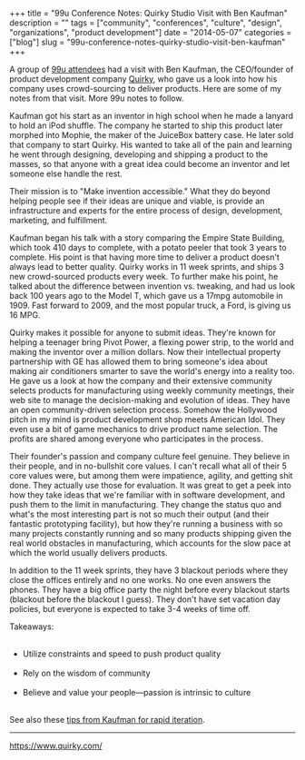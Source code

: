 +++
title = "99u Conference Notes: Quirky Studio Visit with Ben Kaufman"
description = ""
tags = ["community", "conferences", "culture", "design", "organizations", "product development"]
date = "2014-05-07"
categories = ["blog"]
slug = "99u-conference-notes-quirky-studio-visit-ben-kaufman"
+++



<p>A group of <a href="http://conference.99u.com/">99u attendees</a> had a visit with Ben Kaufman, the CEO/founder of product development company <a href="https://www.quirky.com/">Quirky</a>, who gave us a look into how his company uses crowd-sourcing to deliver products. Here are some of my notes from that visit. More 99u notes to follow.</p>

<p>Kaufman got his start as an inventor in high school when he made a lanyard to hold an iPod shuffle. The company he started to ship this product later morphed into Mophie, the maker of the JuiceBox battery case. He later sold that company to start Quirky. His wanted to take all of the pain and learning he went through designing, developing and shipping a product to the masses, so that anyone with a great idea could become an inventor and let someone else handle the rest.</p>

<p>Their mission is to &quot;Make invention accessible.&quot; What they do beyond helping people see if their ideas are unique and viable, is provide an infrastructure and experts for the entire process of design, development, marketing, and fulfillment.</p>

<p>Kaufman began his talk with a story comparing the Empire State Building, which took 410 days to complete, with a potato peeler that took 3 years to complete. His point is that having more time to deliver a product doesn't always lead to better quality. Quirky works in 11 week sprints, and ships 3 new crowd-sourced products every week. To further make his point, he talked about the difference between invention vs. tweaking, and had us look back 100 years ago to the Model T, which gave us a 17mpg automobile in 1909. Fast forward to 2009, and the most popular truck, a Ford, is giving us 16 MPG.</p>

<p>Quirky makes it possible for anyone to submit ideas. They're known for helping a teenager bring Pivot Power, a flexing power strip, to the world and making the inventor over a million dollars. Now their intellectual property partnership with GE has allowed them to bring someone's idea about making air conditioners smarter to save the world's energy into a reality too. He gave us a look at how the company and their extensive community selects products for manufacturing using weekly community meetings, their web site to manage the decision-making and evolution of ideas. They have an open community-driven selection process. Somehow the Hollywood pitch in my mind is product development shop meets American Idol. They even use a bit of game mechanics to drive product name selection. The profits are shared among everyone who participates in the process.</p>

<p>Their founder's passion and company culture feel genuine. They believe in their people, and in no-bullshit core values. I can't recall what all of their 5 core values were, but among them were impatience, agility, and getting shit done. They actually use those for evaluation. It was great to get a peek into how they take ideas that we're familiar with in software development, and push them to the limit in manufacturing. They change the status quo and what's the most interesting part is not so much their output (and their fantastic prototyping facility), but how they're running a business with so many projects constantly running and so many products shipping given the real world obstacles in manufacturing, which accounts for the slow pace at which the world usually delivers products.</p>

<p>In addition to the 11 week sprints, they have 3 blackout periods where they close the offices entirely and no one works. No one even answers the phones. They have a big office party the night before every blackout starts (blackout before the blackout I guess). They don't have set vacation day policies, but everyone is expected to take 3-4 weeks of time off.</p>

<p>Takeaways:<br />
<ul><br />
<li>Utilize constraints and speed to push product quality</li><br />
<li>Rely on the wisdom of community</li><br />
<li>Believe and value your people—passion is intrinsic to culture</li><br />
</ul></p>

<p>See also these <a href="http://99u.com/articles/6450/7-tips-for-rapid-iteration-aka-the-quirky-approach">tips from Kaufman for rapid iteration</a>.</p>

<hr><div class="screens-thumbs clearfix mb1-5"><a href="/media/notebook/quirky-1.jpg" rel="group" class="group"><img src="/media/notebook/quirky-1.jpg" alt="" class="thumb" /></a><a href="/media/notebook/quirky-2.jpg" rel="group" class="group"><img src="/media/notebook/quirky-2.jpg" alt="" class="thumb" /></a><a href="/media/notebook/quirky-3.jpg" rel="group" class="group"><img src="/media/notebook/quirky-3.jpg" alt="" class="thumb" /></a><a href="/media/notebook/quirky-4.jpg" rel="group" class="group"><img src="/media/notebook/quirky-4.jpg" alt="" class="thumb" /></a><a href="/media/notebook/quirky-5.jpg" rel="group" class="group"><img src="/media/notebook/quirky-5.jpg" alt="" class="thumb" /></a></div>    
  <a href="https://www.quirky.com/">https://www.quirky.com/</a>
